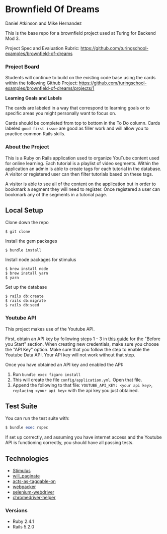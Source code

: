 # Brownfield Of Dreams

Daniel Atkinson and Mike Hernandez

This is the base repo for a brownfield project used at Turing for Backend Mod 3.

Project Spec and Evaluation Rubric: https://github.com/turingschool-examples/brownfield-of-dreams

### Project Board

Students will continue to build on the existing code base using the cards within the following Github Project: https://github.com/turingschool-examples/brownfield-of-dreams/projects/1

**Learning Goals and Labels**

The cards are labeled in a way that correspond to learning goals or to specific areas you might personally want to focus on.

Cards should be completed from top to bottom in the To Do column. Cards labeled `good first issue` are good as filler work and will allow you to practice common Rails skills.

### About the Project

This is a Ruby on Rails application used to organize YouTube content used for online learning. Each tutorial is a playlist of video segments. Within the application an admin is able to create tags for each tutorial in the database. A visitor or registered user can then filter tutorials based on these tags.

A visitor is able to see all of the content on the application but in order to bookmark a segment they will need to register. Once registered a user can bookmark any of the segments in a tutorial page.

## Local Setup

Clone down the repo
```
$ git clone
```

Install the gem packages
```
$ bundle install
```

Install node packages for stimulus
```
$ brew install node
$ brew install yarn
$ yarn
```

Set up the database
```
$ rails db:create
$ rails db:migrate
$ rails db:seed
```

### Youtube API

This project makes use of the Youtube API.

First, obtain an API key by following steps 1 - 3 in [this guide](https://developers.google.com/youtube/v3/getting-started) for the "Before you Start" section. When creating new credentials, make sure you choose the "API Key" option. Make sure that you follow the step to enable the Youtube Data API. Your API key will not work without that step.

Once you have obtained an API key and enabled the API:

1. Run `bundle exec figaro install`
1. This will create the file `config/application.yml`. Open that file.
1. Append the following to that file: `YOUTUBE_API_KEY: <your api key>`, `replacing <your api key>` with the api key you just obtained.

## Test Suite

You can run the test suite with:

```ruby
$ bundle exec rspec
```

If set up correctly, and assuming you have internet access and the Youtube API is functioning correctly, you should have all passing tests.

## Technologies
* [Stimulus](https://github.com/stimulusjs/stimulus)
* [will_paginate](https://github.com/mislav/will_paginate)
* [acts-as-taggable-on](https://github.com/mbleigh/acts-as-taggable-on)
* [webpacker](https://github.com/rails/webpacker)
* [selenium-webdriver](https://www.seleniumhq.org/docs/03_webdriver.jsp)
* [chromedriver-helper](http://chromedriver.chromium.org/)

### Versions
* Ruby 2.4.1
* Rails 5.2.0
